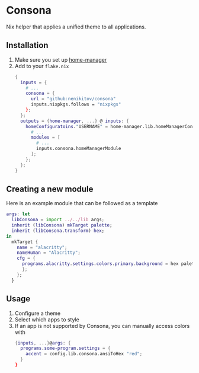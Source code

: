# Consona

Nix helper that applies a unified theme to all applications.

## Installation

1. Make sure you set up [home-manager](https://github.com/nix-community/home-manager)
2. Add to your `flake.nix`
    ```nix
    {
      inputs = {
        # ...
        consona = {
          url = "github:nenikitov/consona"
          inputs.nixpkgs.follows = "nixpkgs"
        };
      };
      outputs = {home-manager, ...} @ inputs: {
        homeConfiguratoins."USERNAME" = home-manager.lib.homeManagerConfiguration {
          # ...
          modules = [
            # ...
            inputs.consona.homeManagerModule
          ];
        };
      };
    }
    ```

## Creating a new module

Here is an example module that can be followed as a template
```nix
args: let
  libConsona = import ../../lib args;
  inherit (libConsona) mkTarget palette;
  inherit (libConsona.transform) hex;
in
  mkTarget {
    name = "alacritty";
    nameHuman = "Alacritty";
    cfg = {
      programs.alacritty.settings.colors.primary.background = hex palette.bg;
      };
    };
  }
```

## Usage

1. Configure a theme
    <!-- TODO -->
2. Select which apps to style
    <!-- TODO -->
3. If an app is not supported by Consona, you can manually access colors with
    <!-- TODO -->
    ```nix
    {inputs, ...}@args: {
      programs.some-program.settings = {
        accent = config.lib.consona.ansiToHex "red";
      }
    }
    ```
